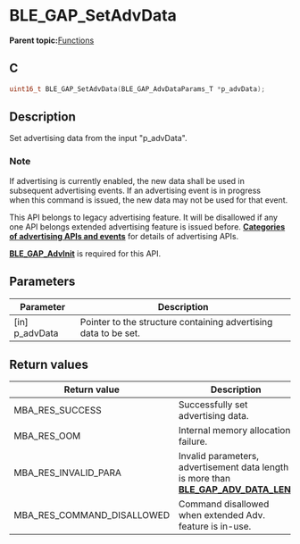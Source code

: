 # BLE\_GAP\_SetAdvData

**Parent topic:**[Functions](GUID-D235316A-5434-4ADA-AEF5-10D073D0126B.md)

## C

```c
uint16_t BLE_GAP_SetAdvData(BLE_GAP_AdvDataParams_T *p_advData);
```

## Description

Set advertising data from the input "p\_advData".

### Note

If advertising is currently enabled, the new data shall be used in<br />subsequent advertising events. If an advertising event is in progress<br />when this command is issued, the new data may not be used for that event.

This API belongs to legacy advertising feature. It will be disallowed if any one API belongs extended advertising feature is issued before. **[Categories of advertising APIs and events](GUID-FD421446-446E-4881-8545-936E69D4C93F.md)** for details of advertising APIs.

**[BLE\_GAP\_AdvInit](GUID-474E0E7B-1467-44AA-851C-0291A9269F9D.md)** is required for this API.

## Parameters

|Parameter|Description|
|---------|-----------|
|\[in\] p\_advData|Pointer to the structure containing advertising data to be set.|

## Return values

|Return value|Description|
|------------|-----------|
|MBA\_RES\_SUCCESS|Successfully set advertising data.|
|MBA\_RES\_OOM|Internal memory allocation failure.|
|MBA\_RES\_INVALID\_PARA|Invalid parameters, advertisement data length is more than **[BLE\_GAP\_ADV\_DATA\_LEN](GUID-DFB32A56-F63A-4CFD-8C40-41C7F7D6E244.md)**.|
|MBA\_RES\_COMMAND\_DISALLOWED|Command disallowed when extended Adv. feature is in-use.|

